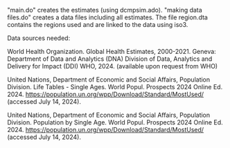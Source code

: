 "main.do" creates the estimates (using dcmpsim.ado). "making data files.do" creates a data files including all estimates. The file region.dta contains the regions used and are linked to the data using iso3.

Data sources needed:

World Health Organization. Global Health Estimates, 2000-2021. Geneva: Department of Data and Analytics (DNA) Division of Data, Analytics and Delivery for Impact (DDI) WHO, 2024. (available upon request from WHO)

United Nations, Department of Economic and Social Affairs, Population Division. Life Tables - Single Ages. World Popul. Prospects 2024 Online Ed. 2024. https://population.un.org/wpp/Download/Standard/MostUsed/ (accessed July 14, 2024).

United Nations, Department of Economic and Social Affairs, Population Division. Population by Single Age. World Popul. Prospects 2024 Online Ed. 2024. https://population.un.org/wpp/Download/Standard/MostUsed/ (accessed July 14, 2024).

